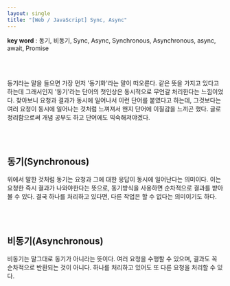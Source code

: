 ```yaml
---
layout: single
title: "[Web / JavaScript] Sync, Async"
---
```


**key word** : 동기, 비동기, Sync, Async, Synchronous, Asynchronous, async, await, Promise

<br><br>

동기라는 말을 들으면 가장 먼저 '동기화'라는 말이 떠오른다. 같은 뜻을 가지고 있다고 하는데 그래서인지 '동기'라는 단어의 첫인상은 동시적으로 무언갈 처리한다는 느낌이었다. 찾아보니 요청과 결과가 동시에 일어나서 이런 단어를 붙였다고 하는데, 그것보다는 여러 요청이 동시에 일어나는 것처럼 느껴져서 왠지 단어에 이질감을 느끼곤 했다. 글로 정리함으로써 개념 공부도 하고 단어에도 익숙해져야겠다.

<br><br>

## 동기(Synchronous)

위에서 말한 것처럼 동기는 요청과 그에 대한 응답이 동시에 일어난다는 의미이다. 이는 요청한 즉시 결과가 나와야한다는 뜻으로, 동기방식을 사용하면 순차적으로 결과를 받아볼 수 있다. 결국 하나를 처리하고 있다면, 다른 작업은 할 수 없다는 의미이기도 하다.

<br><br>

## 비동기(Asynchronous)

비동기는 말그대로 동기가 아니라는 뜻이다. 여러 요청을 수행할 수 있으며, 결과도 꼭 순차적으로 반환되는 것이 아니다. 하나를 처리하고 있어도 또 다른 요청을 처리할 수 있다.
